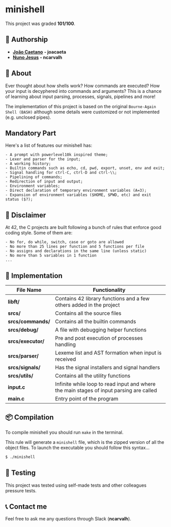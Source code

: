 # **minishell**
This project was graded <strong>101/100</strong>.

## 📝 **Authorship**

- [**João Caetano**](https://github.com/jscaetano) **- joacaeta**
- [**Nuno Jesus**](https://github.com/Nuno-Jesus) **- ncarvalh**

## 📒 **About**
Ever thought about how shells work? How commands are executed? How your input is decyphered into commands and arguments? This is a chance of learning about input parsing, processes, signals, pipelines and more!

The implementation of this project is based on the original ``Bourne-Again Shell (BASH)`` although some details were customized or not implemented (e.g. unclosed pipes).

## **Mandatory Part**

<div align=center>

</div>

Here's a list of features our minishell has:

	- A prompt with powerlevel10k inspired theme;
	- Lexer and parser for the input;
	- A working history;
	- Builtin commands such as echo, cd, pwd, export, unset, env and exit;
	- Signal handling for ctrl-C, ctrl-D and ctrl-\\;
	- Pipelining of commands;
	- Redirection of input and output;
	- Environment variables;
	- Direct declaration of temporary environment variables (A=3);
	- Expansion of environment variables ($HOME, $PWD, etc) and exit status ($?);

## 🚨 **Disclaimer**
At 42, the C projects are built following a bunch of rules that enforce good coding style. Some of them are:

	- No for, do while, switch, case or goto are allowed
	- No more than 25 lines per function and 5 functions per file
	- No assigns and declarations in the same line (unless static)
	- No more than 5 variables in 1 function
	... 

## 🔧 **Implementation**

<table align=center>
	<thead>
		<tr>
			<th>File Name</th>
			<th>Functionality</th>
		</tr>
	</thead>
	<tbody>
		<tr>
			<td><strong>libft/</strong> </td>
			<td>Contains 42 library functions and a few others added in the project</td>
		</tr>
		<tr>
			<td><strong>srcs/</strong> </td>
			<td>Contains all the source files</td>
		</tr>
		<tr>
			<td><strong>srcs/commands/</strong> </td>
			<td>Contains all the builtin commands</td>
		</tr>
		<tr>
			<td><strong>srcs/debug/</strong> </td>
			<td>A file with debugging helper functions</td>
		</tr>
		<tr>
			<td><strong>srcs/executor/</strong> </td>
			<td>Pre and post execution of processes handling</td>
		</tr>
		<tr>
			<td><strong>srcs/parser/</strong> </td>
			<td>Lexeme list and AST formation when input is received</td>
		</tr>
		<tr>
			<td><strong>srcs/signals/</strong> </td>
			<td>Has the signal installers and signal handlers</td>
		</tr>
		<tr>
			<td><strong>srcs/utils/</strong> </td>
			<td>Contains all the utility functions</td>
		</tr>
		<tr>
			<td><strong>input.c</strong> </td>
			<td>Infinite while loop to read input and where the main stages of input parsing are called</td>
		</tr>
		<tr>
			<td><strong>main.c</strong> </td>
			<td>Entry point of the program</td>
		</tr>
	</tbody>
</table>


## 📦 **Compilation**
To compile minishell you should run `make` in the terminal.

This rule will generate a `minishell` file, which is the zipped version of all the object files. To launch the executable you should follow this syntax...

```sh
$ ./minishell
```

## 💫 **Testing**

This project was tested using self-made tests and other colleagues pressure tests.


## 📞 **Contact me**

Feel free to ask me any questions through Slack (**ncarvalh**).

